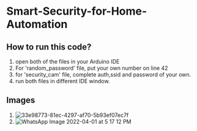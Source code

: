 # Smart-Security-for-Home-Automation

## How to run this code?

  1. open both of the files in your Arduino IDE
  2. For 'random_password' file, put your own number on line 42
  3. for 'security_cam' file, complete auth,ssid and password of your own.
  4. run both files in different IDE window.
  
  
## Images

  1. ![33e98773-81ec-4297-af70-5b93ef07ec7f](https://user-images.githubusercontent.com/58982471/209965787-1eb3cd67-2643-4346-b205-62f9b3b6bf8d.jpg)
  2. ![WhatsApp Image 2022-04-01 at 5 17 12 PM](https://user-images.githubusercontent.com/58982471/209965833-3b3254d0-83ce-414b-abe8-2f2c6067aade.jpeg)
